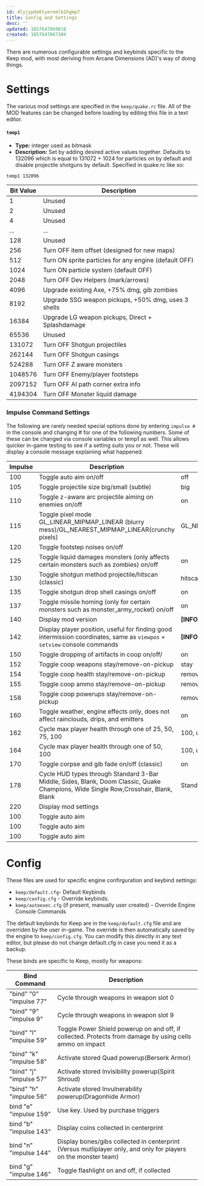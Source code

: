 ```yaml
---
id: dlyjypde6tyeremlb1hgmp7
title: Config and Settings
desc: ''
updated: 1657647869810
created: 1657647867304
---
```

There are numerous configurable settings and keybinds specific to the Keep mod, with most deriving from Arcane Dimensions (AD)'s way of doing things.

# Settings
The various mod settings are specified in the `keep/quake.rc` file.  All of the MOD features can be changed before loading by editing this file in a text editor.

#### `temp1`
* **Type:** integer used as bitmask
* **Description:** Set by adding desired active values together.  Defaults to 132096 which is equal to 131072 + 1024 for particles on by default and disable projectile shotguns by default.  Specified in quake.rc like so:

`temp1 132096`

|Bit Value|Description|
|---|---|
|1|Unused|
|2|Unused|
|4|Unused|
|...|...|
|128|Unused|
|256|Turn OFF item offset (designed for new maps)|
|512|Turn ON sprite particles for any engine (default OFF)|
|1024|Turn ON particle system (default OFF)|
|2048|Turn OFF Dev Helpers (mark/arrows)|
|4096|Upgrade existing Axe, +75% dmg, gib zombies|
|8192|Upgrade SSG weapon pickups, +50% dmg, uses 3 shells|
|16384|Upgrade LG weapon pickups, Direct + Splashdamage|
|65536| Unused
|131072|Turn OFF Shotgun projectiles
|262144|Turn OFF Shotgun casings
|524288|Turn OFF Z aware monsters
|1048576|Turn OFF Enemy/player footsteps|
|2097152|Turn OFF AI path corner extra info|
|4194304|Turn OFF Monster liquid damage|

### Impulse Command Settings
The following are rarely needed special options done by entering `impulse #` in the console and changing # for one of the following numbers.  Some of these can be changed via console variables or temp1 as well.  This allows quicker in-game testing to see if a setting suits you or not.  These will display a console message explaining what happened.

|Impulse|Description|Default State|
|---|---|---|
|100|Toggle auto aim on/off|off|
|105|Toggle projectile size big/small (subtle)|big|
|110|Toggle z-aware arc projectile aiming on enemies on/off|on|
|115|Toggle pixel mode GL_LINEAR_MIPMAP_LINEAR (blurry mess)/GL_NEAREST_MIPMAP_LINEAR(crunchy pixels)|GL_NEAREST_MIPMAP_LINEAR|
|120|Toggle footstep noises on/off|
|125|Toggle liquid damages monsters (only affects certain monsters such as zombies) on/off|on|
|130|Toggle shotgun method projectile/hitscan (classic)|hitscan|
|135|Toggle shotgun drop shell casings on/off|on|
|137|Toggle missile homing (only for certain monsters such as monster_army_rocket) on/off|on|
|140|Display mod version|**[INFO]** Keep Mod, version 0.`##`|
|142|Display player position, useful for finding good intermission coordinates, same as `viewpos` + `setview` console commands|**[INFO]** Org (`# # #`)|
|150|Toggle dropping of artifacts in coop on/off/|on|
|152|Toggle coop weapons stay/remove-on-pickup|stay|
|154|Toggle coop health stay/remove-on-pickup|remove-on-pickup|
|155|Toggle coop ammo stay/remove-on-pickup|remove-on-pickup|
|158|Toggle coop powerups stay/remove-on-pickup|remove-on-pickup|
|160|Toggle weather, engine effects only, does not affect rainclouds, drips, and emitters|on|
|162|Cycle max player health through one of 25, 50, 75, 100|100, unless Evil Mode active|
|164|Cycle max player health through one of 50, 100|100, unless Evil Mode active|
|170|Toggle corpse and gib fade on/off (classic)|on
|178|Cycle HUD types through Standard 3-Bar Middle, Sides, Blank, Doom Classic, Quake Champions, Wide Single Row,Crosshair, Blank, Blank|Standard|
|220|Display mod settings||
|100|Toggle auto aim|
|100|Toggle auto aim|
|100|Toggle auto aim|


#### 

# Config
These files are used for specific engine confirguration and keybind settings:
* `keep/default.cfg`- Default Keybinds
* `keep/config.cfg` - Override keybinds.
* `keep/autoexec.cfg` (if present, manually user created) - Override Engine Console Commands

The default keybinds for Keep are in the `keep/default.cfg` file and are overriden by the user in-game.  The override is then automatically saved by the engine to `keep/config.cfg`.  You can modify this directly in any text editor, but please do not change default.cfg in case you need it as a backup.

These binds are specific to Keep, mostly for weapons:

|Bind Command|Description|
|---|---|
|"bind" "0" "impulse 77"|Cycle through weapons in weapon slot 0|
|"bind" "9" "impulse 9"|Cycle through weapons in weapon slot 9|
|"bind" "l" "impulse 59"|Toggle Power Shield powerup on and off, if collected.  Protects from damage by using cells ammo on impact|
|"bind" "k" "impulse 58"|Activate stored Quad powerup(Berserk Armor)|
|"bind" "j" "impulse 57"|Activate stored Invisibility powerup(Spirit Shroud)|
|"bind" "h" "impulse 56"|Activate stored Invulnerability powerup(Dragonhide Armor)|
|bind "e" "impulse 159"|Use key.  Used by purchase triggers|
|bind "b" "impulse 143"|Display coins collected in centerprint|
|bind "n" "impulse 144"|Display bones/gibs collected in centerprint (Versus mutliplayer only, and only for players on the monster team)|
|bind "g" "impulse 146"|Toggle flashlight on and off, if collected|